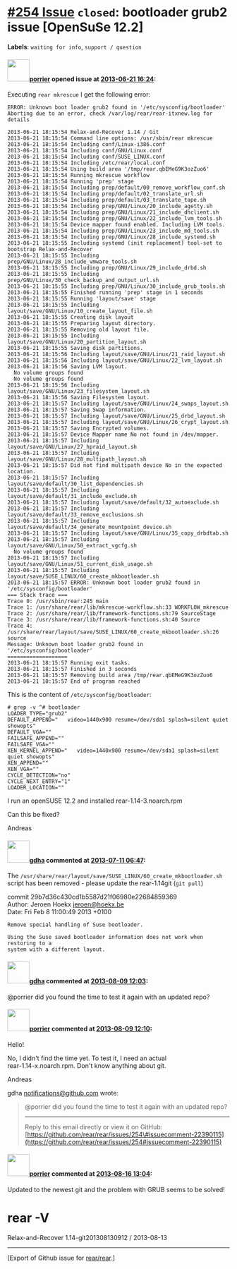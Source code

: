 [\#254 Issue](https://github.com/rear/rear/issues/254) `closed`: bootloader grub2 issue \[OpenSuSe 12.2\]
=========================================================================================================

**Labels**: `waiting for info`, `support / question`

#### <img src="https://avatars.githubusercontent.com/u/4760213?v=4" width="50">[porrier](https://github.com/porrier) opened issue at [2013-06-21 16:24](https://github.com/rear/rear/issues/254):

Executing `rear mkrescue` I get the following error:

    ERROR: Unknown boot loader grub2 found in '/etc/sysconfig/bootloader'
    Aborting due to an error, check /var/log/rear/rear-itxnew.log for details

    2013-06-21 18:15:54 Relax-and-Recover 1.14 / Git
    2013-06-21 18:15:54 Command line options: /usr/sbin/rear mkrescue
    2013-06-21 18:15:54 Including conf/Linux-i386.conf
    2013-06-21 18:15:54 Including conf/GNU/Linux.conf
    2013-06-21 18:15:54 Including conf/SUSE_LINUX.conf
    2013-06-21 18:15:54 Including /etc/rear/local.conf
    2013-06-21 18:15:54 Using build area '/tmp/rear.qbEMeG9K3ozZuo6'
    2013-06-21 18:15:54 Running mkrescue workflow
    2013-06-21 18:15:54 Running 'prep' stage
    2013-06-21 18:15:54 Including prep/default/00_remove_workflow_conf.sh
    2013-06-21 18:15:54 Including prep/default/02_translate_url.sh
    2013-06-21 18:15:54 Including prep/default/03_translate_tape.sh
    2013-06-21 18:15:54 Including prep/GNU/Linux/20_include_agetty.sh
    2013-06-21 18:15:54 Including prep/GNU/Linux/21_include_dhclient.sh
    2013-06-21 18:15:54 Including prep/GNU/Linux/22_include_lvm_tools.sh
    2013-06-21 18:15:54 Device mapper found enabled. Including LVM tools.
    2013-06-21 18:15:54 Including prep/GNU/Linux/23_include_md_tools.sh
    2013-06-21 18:15:54 Including prep/GNU/Linux/28_include_systemd.sh
    2013-06-21 18:15:55 Including systemd (init replacement) tool-set to bootstrap Relax-and-Recover
    2013-06-21 18:15:55 Including prep/GNU/Linux/28_include_vmware_tools.sh
    2013-06-21 18:15:55 Including prep/GNU/Linux/29_include_drbd.sh
    2013-06-21 18:15:55 Including prep/GNU/Linux/30_check_backup_and_output_url.sh
    2013-06-21 18:15:55 Including prep/GNU/Linux/30_include_grub_tools.sh
    2013-06-21 18:15:55 Finished running 'prep' stage in 1 seconds
    2013-06-21 18:15:55 Running 'layout/save' stage
    2013-06-21 18:15:55 Including layout/save/GNU/Linux/10_create_layout_file.sh
    2013-06-21 18:15:55 Creating disk layout
    2013-06-21 18:15:55 Preparing layout directory.
    2013-06-21 18:15:55 Removing old layout file.
    2013-06-21 18:15:55 Including layout/save/GNU/Linux/20_partition_layout.sh
    2013-06-21 18:15:55 Saving disk partitions.
    2013-06-21 18:15:56 Including layout/save/GNU/Linux/21_raid_layout.sh
    2013-06-21 18:15:56 Including layout/save/GNU/Linux/22_lvm_layout.sh
    2013-06-21 18:15:56 Saving LVM layout.
      No volume groups found
      No volume groups found
    2013-06-21 18:15:56 Including layout/save/GNU/Linux/23_filesystem_layout.sh
    2013-06-21 18:15:56 Saving Filesystem layout.
    2013-06-21 18:15:57 Including layout/save/GNU/Linux/24_swaps_layout.sh
    2013-06-21 18:15:57 Saving Swap information.
    2013-06-21 18:15:57 Including layout/save/GNU/Linux/25_drbd_layout.sh
    2013-06-21 18:15:57 Including layout/save/GNU/Linux/26_crypt_layout.sh
    2013-06-21 18:15:57 Saving Encrypted volumes.
    2013-06-21 18:15:57 Device Mapper name No not found in /dev/mapper.
    2013-06-21 18:15:57 Including layout/save/GNU/Linux/27_hpraid_layout.sh
    2013-06-21 18:15:57 Including layout/save/GNU/Linux/28_multipath_layout.sh
    2013-06-21 18:15:57 Did not find multipath device No in the expected location.
    2013-06-21 18:15:57 Including layout/save/default/30_list_dependencies.sh
    2013-06-21 18:15:57 Including layout/save/default/31_include_exclude.sh
    2013-06-21 18:15:57 Including layout/save/default/32_autoexclude.sh
    2013-06-21 18:15:57 Including layout/save/default/33_remove_exclusions.sh
    2013-06-21 18:15:57 Including layout/save/default/34_generate_mountpoint_device.sh
    2013-06-21 18:15:57 Including layout/save/GNU/Linux/35_copy_drbdtab.sh
    2013-06-21 18:15:57 Including layout/save/GNU/Linux/50_extract_vgcfg.sh
      No volume groups found
    2013-06-21 18:15:57 Including layout/save/GNU/Linux/51_current_disk_usage.sh
    2013-06-21 18:15:57 Including layout/save/SUSE_LINUX/60_create_mkbootloader.sh
    2013-06-21 18:15:57 ERROR: Unknown boot loader grub2 found in '/etc/sysconfig/bootloader'
    === Stack trace ===
    Trace 0: /usr/sbin/rear:245 main
    Trace 1: /usr/share/rear/lib/mkrescue-workflow.sh:33 WORKFLOW_mkrescue
    Trace 2: /usr/share/rear/lib/framework-functions.sh:79 SourceStage
    Trace 3: /usr/share/rear/lib/framework-functions.sh:40 Source
    Trace 4: /usr/share/rear/layout/save/SUSE_LINUX/60_create_mkbootloader.sh:26 source
    Message: Unknown boot loader grub2 found in '/etc/sysconfig/bootloader'
    ===================
    2013-06-21 18:15:57 Running exit tasks.
    2013-06-21 18:15:57 Finished in 3 seconds
    2013-06-21 18:15:57 Removing build area /tmp/rear.qbEMeG9K3ozZuo6
    2013-06-21 18:15:57 End of program reached

This is the content of `/etc/sysconfig/bootloader`:

    # grep -v ^# bootloader
    LOADER_TYPE="grub2"
    DEFAULT_APPEND="   video=1440x900 resume=/dev/sda1 splash=silent quiet showopts"
    DEFAULT_VGA=""
    FAILSAFE_APPEND=""
    FAILSAFE_VGA=""
    XEN_KERNEL_APPEND="   video=1440x900 resume=/dev/sda1 splash=silent quiet showopts"
    XEN_APPEND=""
    XEN_VGA=""
    CYCLE_DETECTION="no"
    CYCLE_NEXT_ENTRY="1"
    LOADER_LOCATION=""

I run an openSUSE 12.2 and installed rear-1.14-3.noarch.rpm

Can this be fixed?

Andreas

#### <img src="https://avatars.githubusercontent.com/u/888633?u=cdaeb31efcc0048d3619651aa18dd4b76e636b21&v=4" width="50">[gdha](https://github.com/gdha) commented at [2013-07-11 06:47](https://github.com/rear/rear/issues/254#issuecomment-20793269):

The `/usr/share/rear/layout/save/SUSE_LINUX/60_create_mkbootloader.sh`
script has been removed - please update the rear-1.14git (`git pull`)

commit 29b7d36c430cd1b5587d21f06980e22684859369  
Author: Jeroen Hoekx <jeroen@hoekx.be>  
Date: Fri Feb 8 11:00:49 2013 +0100

    Remove special handling of Suse bootloader.

    Using the Suse saved bootloader information does not work when restoring to a
    system with a different layout.

#### <img src="https://avatars.githubusercontent.com/u/888633?u=cdaeb31efcc0048d3619651aa18dd4b76e636b21&v=4" width="50">[gdha](https://github.com/gdha) commented at [2013-08-09 12:03](https://github.com/rear/rear/issues/254#issuecomment-22390115):

@porrier did you found the time to test it again with an updated repo?

#### <img src="https://avatars.githubusercontent.com/u/4760213?v=4" width="50">[porrier](https://github.com/porrier) commented at [2013-08-09 12:10](https://github.com/rear/rear/issues/254#issuecomment-22390351):

Hello!

No, I didn't find the time yet. To test it, I need an actual  
rear-1.14-x.noarch.rpm. Don't know anything about git.

Andreas

gdha <notifications@github.com> wrote:

> @porrier did you found the time to test it again with an updated repo?
>
> ------------------------------------------------------------------------
>
> Reply to this email directly or view it on GitHub:  
> [https://github.com/rear/rear/issues/254\#issuecomment-22390115](https://github.com/rear/rear/issues/254#issuecomment-22390115)

#### <img src="https://avatars.githubusercontent.com/u/4760213?v=4" width="50">[porrier](https://github.com/porrier) commented at [2013-08-16 13:04](https://github.com/rear/rear/issues/254#issuecomment-22764610):

Updated to the newest git and the problem with GRUB seems to be solved!

rear -V
=======

Relax-and-Recover 1.14-git201308130912 / 2013-08-13

------------------------------------------------------------------------

\[Export of Github issue for
[rear/rear](https://github.com/rear/rear).\]

